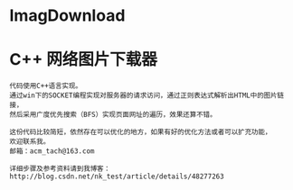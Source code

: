 # ImagDownload
C++ 网络图片下载器
=====

    代码使用C++语言实现。
    通过win下的SOCKET编程实现对服务器的请求访问，通过正则表达式解析出HTML中的图片链接，
    然后采用广度优先搜索（BFS）实现页面网址的遍历，效果还算不错。
    
    这份代码比较简短，依然存在可以优化的地方，如果有好的优化方法或者可以扩充功能，
    欢迎联系我。 
    邮箱：acm_tach@163.com
    
    详细步骤及参考资料请到我博客：http://blog.csdn.net/nk_test/article/details/48277263
    
    

